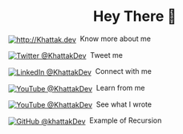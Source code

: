 <h1 align="center">Hey There 👋 </h1>

<p><a href="https://khattak.dev/"><img alt="http://Khattak.dev" align="center" src="https://img.shields.io/badge/-@KhattakDev-gray.svg?colorA=0F2A5F&colorB=0F2A5F&style=for-the-badge" /></a>&nbsp; Know more about me</p>
   
<p><a href="https://twitter.com/KhattakDev/"><img alt="Twitter @KhattakDev" align="center" src="https://img.shields.io/badge/-Twitter-gray.svg?colorA=1da1f2&colorB=1da1f2&style=for-the-badge" /></a>&nbsp; Tweet me</p>
   
<p><a href="https://www.linkedin.com/in/KhattakDev/"><img alt="LinkedIn @KhattakDev" align="center" src="https://img.shields.io/badge/-LinkedIn-gray.svg?colorA=0a66c2&colorB=0a66c2&style=for-the-badge" /></a>&nbsp; Connect  with me</p>
   
<p><a href="https://youtube.com/c/KhattakDev/"><img alt="YouTube @KhattakDev" align="center" src="https://img.shields.io/badge/-YouTube-gray.svg?colorA=ff0000&colorB=ff0000&style=for-the-badge" /></a>&nbsp; Learn from me</p>

<p><a href="https://dev.to/KhattakDev/"><img alt="YouTube @KhattakDev" align="center" src="https://img.shields.io/badge/-Dev.to-gray.svg?colorA=0a0a0a&colorB=0a0a0a&style=for-the-badge" /></a>&nbsp; See what I wrote</p>

<p><a href="https://github.com/KhattakDev/"><img alt="GitHub @khattakDev" align="center" src="https://img.shields.io/badge/-GitHub-gray.svg?colorA=333&colorB=333&style=for-the-badge" /></a>&nbsp; Example of Recursion</p>


